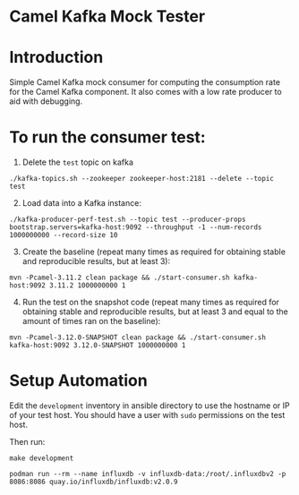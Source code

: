 Camel Kafka Mock Tester
=========================

Introduction
===

Simple Camel Kafka mock consumer for computing the consumption rate for the Camel Kafka component. It also comes with a low rate producer to aid with debugging. 


To run the consumer test:
===

1. Delete the `test` topic on kafka

```shell
./kafka-topics.sh --zookeeper zookeeper-host:2181 --delete --topic test
```

2. Load data into a Kafka instance:

```shell
./kafka-producer-perf-test.sh --topic test --producer-props bootstrap.servers=kafka-host:9092 --throughput -1 --num-records 1000000000 --record-size 10
```


3. Create the baseline (repeat many times as required for obtaining stable and reproducible results, but at least 3):

```shell
mvn -Pcamel-3.11.2 clean package && ./start-consumer.sh kafka-host:9092 3.11.2 1000000000 1
```


4. Run the test on the snapshot code (repeat many times as required for obtaining stable and reproducible results, but at least 3 and equal to the amount of times ran on the baseline):

```shell
mvn -Pcamel-3.12.0-SNAPSHOT clean package && ./start-consumer.sh kafka-host:9092 3.12.0-SNAPSHOT 1000000000 1
```


Setup Automation
===

Edit the `development` inventory in ansible directory to use the hostname or IP of your test host. You should have a user with `sudo` permissions on the test host.

Then run: 

`make development`


```
podman run --rm --name influxdb -v influxdb-data:/root/.influxdbv2 -p 8086:8086 quay.io/influxdb/influxdb:v2.0.9
```
